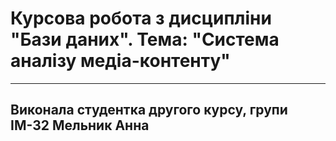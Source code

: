 
# Курсова робота з дисципліни "Бази даних". Тема: "Система аналізу медіа-контенту"
___
## Виконала студентка другого курсу, групи ІМ-32 Мельник Анна

